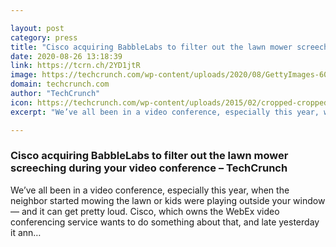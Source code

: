 ```yaml
---

layout: post
category: press
title: "Cisco acquiring BabbleLabs to filter out the lawn mower screeching during your video conference"
date: 2020-08-26 13:18:39
link: https://tcrn.ch/2YD1jtR
image: https://techcrunch.com/wp-content/uploads/2020/08/GettyImages-6034-000911.jpg?w=542
domain: techcrunch.com
author: "TechCrunch"
icon: https://techcrunch.com/wp-content/uploads/2015/02/cropped-cropped-favicon-gradient.png?w=180
excerpt: "We’ve all been in a video conference, especially this year, when the neighbor started mowing the lawn or kids were playing outside your window — and it can get pretty loud. Cisco, which owns the WebEx video conferencing service wants to do something about that, and late yesterday it ann…"

---
```


### Cisco acquiring BabbleLabs to filter out the lawn mower screeching during your video conference – TechCrunch

We’ve all been in a video conference, especially this year, when the neighbor started mowing the lawn or kids were playing outside your window — and it can get pretty loud. Cisco, which owns the WebEx video conferencing service wants to do something about that, and late yesterday it ann…